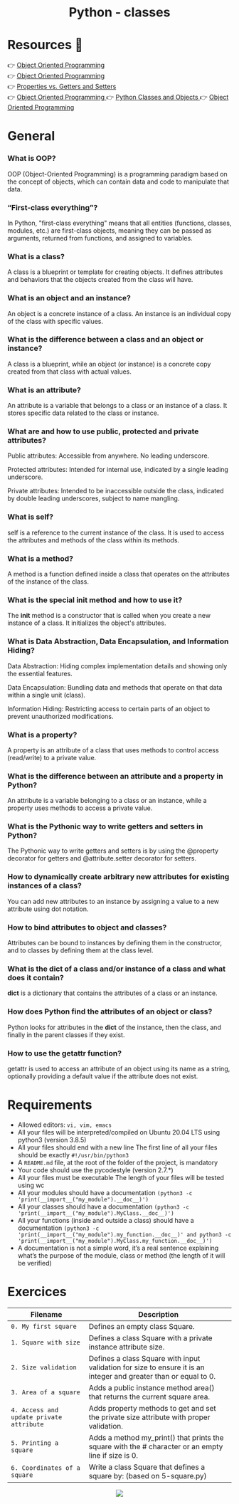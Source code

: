 <div align= "center">
  <h1>Python - classes</h1>
</div>

# Resources 👀

 👉 [Object Oriented Programming ](https://python.swaroopch.com/oop.html)  
 👉 [Object Oriented Programming ](https://python-course.eu/oop/object-oriented-programming.php)  
 👉 [Properties vs. Getters and Setters](https://python-course.eu/oop/properties-vs-getters-and-setters.php)  
 👉 [Object Oriented Programming ](https://www.youtube.com/watch?v=1AGyBuVCTeE)
 👉 [Python Classes and Objects ](https://www.youtube.com/watch?v=apACNr7DC_s)
 👉 [Object Oriented Programming ](https://www.youtube.com/watch?v=-DP1i2ZU9gk)


# General
### What is OOP?  
OOP (Object-Oriented Programming) is a programming paradigm based on the concept of objects, which can contain data and code to manipulate that data.

### “First-class everything”?
In Python, "first-class everything" means that all entities (functions, classes, modules, etc.) are first-class objects, meaning they can be passed as arguments, returned from functions, and assigned to variables.

### What is a class?
A class is a blueprint or template for creating objects. It defines attributes and behaviors that the objects created from the class will have.

### What is an object and an instance?
An object is a concrete instance of a class. An instance is an individual copy of the class with specific values.

### What is the difference between a class and an object or instance?
A class is a blueprint, while an object (or instance) is a concrete copy created from that class with actual values.

### What is an attribute?
An attribute is a variable that belongs to a class or an instance of a class. It stores specific data related to the class or instance.

### What are and how to use public, protected and private attributes?
Public attributes: Accessible from anywhere. No leading underscore.

Protected attributes: Intended for internal use, indicated by a single leading underscore.

Private attributes: Intended to be inaccessible outside the class, indicated by double leading underscores, subject to name mangling.

### What is self?
self is a reference to the current instance of the class. It is used to access the attributes and methods of the class within its methods.

### What is a method?
A method is a function defined inside a class that operates on the attributes of the instance of the class.

### What is the special init method and how to use it?
The __init__ method is a constructor that is called when you create a new instance of a class. It initializes the object's attributes.

### What is Data Abstraction, Data Encapsulation, and Information Hiding?
Data Abstraction: Hiding complex implementation details and showing only the essential features.

Data Encapsulation: Bundling data and methods that operate on that data within a single unit (class).

Information Hiding: Restricting access to certain parts of an object to prevent unauthorized modifications.

### What is a property?
A property is an attribute of a class that uses methods to control access (read/write) to a private value.

### What is the difference between an attribute and a property in Python?
An attribute is a variable belonging to a class or an instance, while a property uses methods to access a private value.

### What is the Pythonic way to write getters and setters in Python?
The Pythonic way to write getters and setters is by using the @property decorator for getters and @attribute.setter decorator for setters.

### How to dynamically create arbitrary new attributes for existing instances of a class?
You can add new attributes to an instance by assigning a value to a new attribute using dot notation.

### How to bind attributes to object and classes?
Attributes can be bound to instances by defining them in the constructor, and to classes by defining them at the class level.

### What is the dict of a class and/or instance of a class and what does it contain?
__dict__ is a dictionary that contains the attributes of a class or an instance.

### How does Python find the attributes of an object or class?
Python looks for attributes in the __dict__ of the instance, then the class, and finally in the parent classes if they exist.

### How to use the getattr function?
getattr is used to access an attribute of an object using its name as a string, optionally providing a default value if the attribute does not exist.

# Requirements

- Allowed editors: `vi, vim, emacs`
- All your files will be interpreted/compiled on Ubuntu 20.04 LTS using python3 (version 3.8.5)
- All your files should end with a new line
The first line of all your files should be exactly `#!/usr/bin/python3`
- A `README.md` file, at the root of the folder of the project, is mandatory
- Your code should use the pycodestyle (version 2.7.*)
- All your files must be executable
The length of your files will be tested using wc
- All your modules should have a documentation `(python3 -c 'print(__import__("my_module").__doc__)')`
- All your classes should have a documentation `(python3 -c 'print(__import__("my_module").MyClass.__doc__)')`
- All your functions (inside and outside a class) should have a documentation `(python3 -c 'print(__import__("my_module").my_function.__doc__)' and python3 -c 'print(__import__("my_module").MyClass.my_function.__doc__)')`
- A documentation is not a simple word, it’s a real sentence explaining what’s the purpose of the module, class or method (the length of it will be verified)

# Exercices

| Filename | Description |
| -------- | ----------- |
| `0. My first square` | Defines an empty class Square. |
| `1. Square with size` | Defines a class Square with a private instance attribute size. |
| `2. Size validation` | Defines a class Square with input validation for size to ensure it is an integer and greater than or equal to 0.|
| `3. Area of a square` | Adds a public instance method area() that returns the current square area.|
| `4. Access and update private attribute` | Adds property methods to get and set the private size attribute with proper validation.|
| `5. Printing a square` | Adds a method my_print() that prints the square with the # character or an empty line if size is 0.|
| `6. Coordinates of a square` | Write a class Square that defines a square by: (based on 5-square.py) |



<p align="center">
  <img src="https://i.imgur.com/J1oVLId.jpeg" name="logo Holberton"/>
</p>
